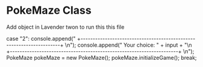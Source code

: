 # PokeMaze Class
Add object in Lavender twon to run this this file

case "2":
console.append("  +---------------------------------------------------------------------+  \n");
console.append("    Your choice: " + input
          + "\n  +---------------------------------------------------------------------+  \n");
PokeMaze pokeMaze = new PokeMaze();
pokeMaze.initializeGame();
break;
